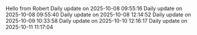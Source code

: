 ﻿Hello from Robert
Daily update on 2025-10-08 09:55:16
Daily update on 2025-10-08 09:55:40
Daily update on 2025-10-08 12:14:52
Daily update on 2025-10-09 10:33:58
Daily update on 2025-10-10 12:16:17
Daily update on 2025-10-11 11:17:04
